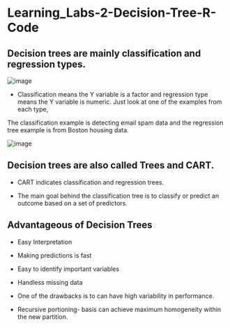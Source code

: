 # Learning_Labs-2-Decision-Tree-R-Code

## Decision trees are mainly classification and regression types.

![image](https://github.com/LangatErick/Learning_Labs-2-Decision-Tree-R-Code/assets/124883947/37c9d712-4860-4dc5-b8ae-fcd98d6eb0fd)

- Classification means the Y variable is a factor and regression type means the Y variable is numeric. Just look at one of the examples from each type,

The classification example is detecting email spam data and the regression tree example is from Boston housing data.

![image](https://github.com/LangatErick/Learning_Labs-2-Decision-Tree-R-Code/assets/124883947/d929c7fa-8221-4a75-bdb0-f7d5af75c1b7)

## Decision trees are also called Trees and CART.

- CART indicates classification and regression trees.

- The main goal behind the classification tree is to classify or predict an outcome based on a set of predictors.


## Advantageous of Decision Trees
- Easy Interpretation

- Making predictions is fast

- Easy to identify important variables

- Handless missing data

- One of the drawbacks is to can have high variability in performance.

- Recursive portioning- basis can achieve maximum homogeneity within the new partition.
